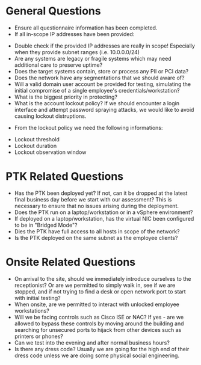 # General Questions

* Ensure all questionnaire information has been completed.
* If all in-scope IP addresses have been provided:
- Double check if the provided IP addresses are really in scope! Especially when they provide subnet ranges (i.e. 10.0.0.0/24)
- Are any systems are legacy or fragile systems which may need additional care to preserve uptime?
- Does the target systems contain, store or process any PII or PCI data?
- Does the network have any segmentations that we should aware of?
- Will a valid domain user account be provided for testing, simulating the initial compromise of a single employee's credentials/workstation?
- What is the biggest priority in protecting?
- What is the account lockout policy? If we should encounter a login interface and attempt password spraying attacks, we would
like to avoid causing lockout distruptions.

* From the lockout policy we need the following informations:
- Lockout threshold
- Lockout duration
- Lockout observation window

# PTK Related Questions

* Has the PTK been deployed yet? If not, can it be dropped at the latest final business day before we start with our assessment? This is necessary to ensure
that no issues arising during the deployment.
* Does the PTK run on a laptop/workstation or in a vSphere environment?
* If deployed on a laptop/workstation, has the virtual NIC been configured to be in "Bridged Mode"?
* Dies the PTK have full access to all hosts in scope of the network?
* Is the PTK deployed on the same subnet as the employee clients?

# Onsite Related Questions

* On arrival to the site, should we immediately introduce ourselves to the receptionist? Or are we permitted to simply walk in, see if we are stopped, and if not
trying to find a desk or open network port to start with initial testing?
* When onsite, are we permitted to interact with unlocked employee workstations?
* Will we be facing controls such as Cisco ISE or NAC? If yes - are we allowed to bypass these controls by moving around the building and searching for unsecured
ports to hijack from other devices such as printers or phones?
* Can we test into the evening and after normal business hours?
* Is there any dress code? Usually we are going for the high end of their dress code unless we are doing some physical social engineering.

